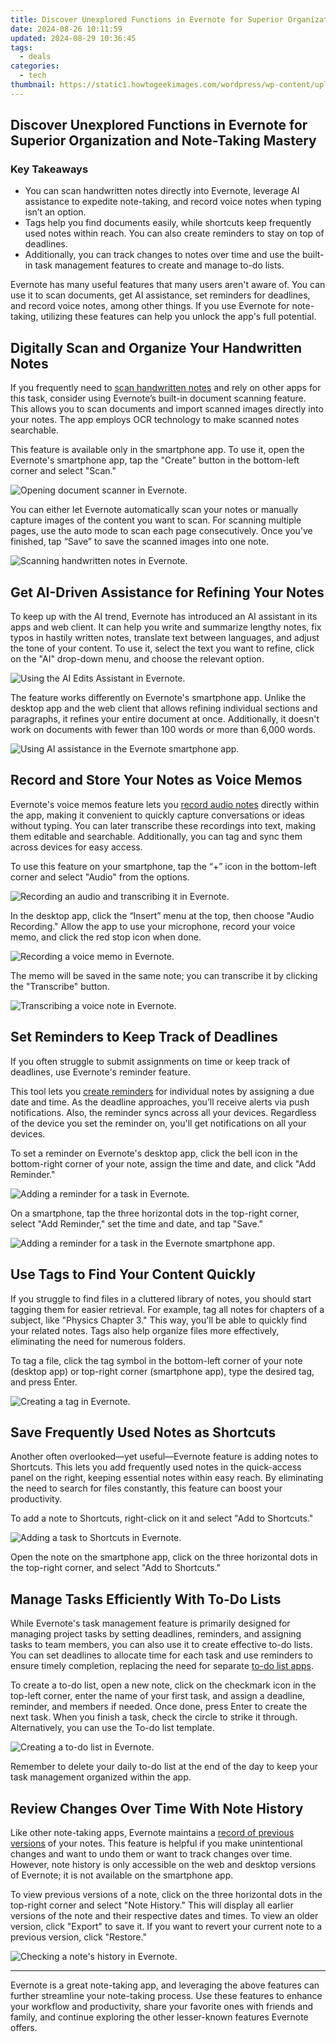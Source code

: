 ```yaml
---
title: Discover Unexplored Functions in Evernote for Superior Organization and Note-Taking Mastery
date: 2024-08-26 10:11:59
updated: 2024-08-29 10:36:45
tags:
  - deals
categories:
  - tech
thumbnail: https://static1.howtogeekimages.com/wordpress/wp-content/uploads/2024/07/a-hand-holding-a-phone-with-evernote-logo.jpg
---
```


## Discover Unexplored Functions in Evernote for Superior Organization and Note-Taking Mastery

### Key Takeaways

* You can scan handwritten notes directly into Evernote, leverage AI assistance to expedite note-taking, and record voice notes when typing isn’t an option.
* Tags help you find documents easily, while shortcuts keep frequently used notes within reach. You can also create reminders to stay on top of deadlines.
* Additionally, you can track changes to notes over time and use the built-in task management features to create and manage to-do lists.

 Evernote has many useful features that many users aren't aware of. You can use it to scan documents, get AI assistance, set reminders for deadlines, and record voice notes, among other things. If you use Evernote for note-taking, utilizing these features can help you unlock the app's full potential.

##  Digitally Scan and Organize Your Handwritten Notes

 If you frequently need to [scan handwritten notes](https://visual-screen-recording.techidaily.com/updated-in-2024-novices-route-to-excellent-game-editing-platforms/) and rely on other apps for this task, consider using Evernote’s built-in document scanning feature. This allows you to scan documents and import scanned images directly into your notes. The app employs OCR technology to make scanned notes searchable.

 This feature is available only in the smartphone app. To use it, open the Evernote's smartphone app, tap the "Create" button in the bottom-left corner and select "Scan."

![Opening document scanner in Evernote.](https://static1.howtogeekimages.com/wordpress/wp-content/uploads/2024/07/open-document-scanner-in-evernote.jpg) 

 You can either let Evernote automatically scan your notes or manually capture images of the content you want to scan. For scanning multiple pages, use the auto mode to scan each page consecutively. Once you’ve finished, tap “Save” to save the scanned images into one note.

![Scanning handwritten notes in Evernote.](https://static1.howtogeekimages.com/wordpress/wp-content/uploads/2024/07/1-2-scanning-handwritten-notes-in-evernote.jpg) 

##  Get AI-Driven Assistance for Refining Your Notes

 To keep up with the AI trend, Evernote has introduced an AI assistant in its apps and web client. It can help you write and summarize lengthy notes, fix typos in hastily written notes, translate text between languages, and adjust the tone of your content. To use it, select the text you want to refine, click on the "AI" drop-down menu, and choose the relevant option.

![Using the AI Edits Assistant in Evernote.](https://static1.howtogeekimages.com/wordpress/wp-content/uploads/2024/07/1-using-the-ai-edits-assistant-in-evernote.jpg) 

 The feature works differently on Evernote's smartphone app. Unlike the desktop app and the web client that allows refining individual sections and paragraphs, it refines your entire document at once. Additionally, it doesn't work on documents with fewer than 100 words or more than 6,000 words.

![Using AI assistance in the Evernote smartphone app.](https://static1.howtogeekimages.com/wordpress/wp-content/uploads/2024/07/1-1-using-ai-assistance-in-the-evernote-smartphone-app.jpg) 

##  Record and Store Your Notes as Voice Memos

 Evernote's voice memos feature lets you [record audio notes](https://screen-sharing-recording.techidaily.com/new-tranquility-trove-pcs-best-bets/) directly within the app, making it convenient to quickly capture conversations or ideas without typing. You can later transcribe these recordings into text, making them editable and searchable. Additionally, you can tag and sync them across devices for easy access.

 To use this feature on your smartphone, tap the “+” icon in the bottom-left corner and select "Audio" from the options.

![Recording an audio and transcribing it in Evernote.](https://static1.howtogeekimages.com/wordpress/wp-content/uploads/2024/07/1-3-recording-an-audio-and-transcribing-it-in-evernote.jpg) 

 In the desktop app, click the “Insert” menu at the top, then choose "Audio Recording." Allow the app to use your microphone, record your voice memo, and click the red stop icon when done.

![Recording a voice memo in Evernote.](https://static1.howtogeekimages.com/wordpress/wp-content/uploads/2024/07/2-recording-a-voice-memo-in-evernote.jpg) 

 The memo will be saved in the same note; you can transcribe it by clicking the "Transcribe" button.

![Transcribing a voice note in Evernote.](https://static1.howtogeekimages.com/wordpress/wp-content/uploads/2024/07/3-transcribing-a-voice-note-in-evernote.jpg) 

##  Set Reminders to Keep Track of Deadlines

 If you often struggle to submit assignments on time or keep track of deadlines, use Evernote's reminder feature.

 This tool lets you [create reminders](https://win-answers.techidaily.com/troubleshoot-rogue-platform-resolve-constant-pc-collapses-and-play-smoothly/) for individual notes by assigning a due date and time. As the deadline approaches, you’ll receive alerts via push notifications. Also, the reminder syncs across all your devices. Regardless of the device you set the reminder on, you'll get notifications on all your devices.

 To set a reminder on Evernote's desktop app, click the bell icon in the bottom-right corner of your note, assign the time and date, and click "Add Reminder."

![Adding a reminder for a task in Evernote.](https://static1.howtogeekimages.com/wordpress/wp-content/uploads/2024/07/4-adding-a-reminder-for-a-task-in-evernote.jpg) 

 On a smartphone, tap the three horizontal dots in the top-right corner, select "Add Reminder," set the time and date, and tap "Save."

![Adding a reminder for a task in the Evernote smartphone app.](https://static1.howtogeekimages.com/wordpress/wp-content/uploads/2024/07/1-4-adding-a-reminder-for-a-task-in-the-evernote-smartphone-app.jpg) 

##  Use Tags to Find Your Content Quickly

 If you struggle to find files in a cluttered library of notes, you should start tagging them for easier retrieval. For example, tag all notes for chapters of a subject, like "Physics Chapter 3." This way, you'll be able to quickly find your related notes. Tags also help organize files more effectively, eliminating the need for numerous folders.

 To tag a file, click the tag symbol in the bottom-left corner of your note (desktop app) or top-right corner (smartphone app), type the desired tag, and press Enter.

![Creating a tag in Evernote.](https://static1.howtogeekimages.com/wordpress/wp-content/uploads/2024/07/5-creating-a-tag-in-evernote.jpg) 

##  Save Frequently Used Notes as Shortcuts

 Another often overlooked—yet useful—Evernote feature is adding notes to Shortcuts. This lets you add frequently used notes in the quick-access panel on the right, keeping essential notes within easy reach. By eliminating the need to search for files constantly, this feature can boost your productivity.

 To add a note to Shortcuts, right-click on it and select "Add to Shortcuts."

![Adding a task to Shortcuts in Evernote.](https://static1.howtogeekimages.com/wordpress/wp-content/uploads/2024/07/6-adding-a-task-to-shortcuts-in-evernote.jpg) 

 Open the note on the smartphone app, click on the three horizontal dots in the top-right corner, and select "Add to Shortcuts."

##  Manage Tasks Efficiently With To-Do Lists

 While Evernote's task management feature is primarily designed for managing project tasks by setting deadlines, reminders, and assigning tasks to team members, you can also use it to create effective to-do lists. You can set deadlines to allocate time for each task and use reminders to ensure timely completion, replacing the need for separate [to-do list apps](https://android-transfer.techidaily.com/in-2024-5-ways-to-move-contacts-from-tecno-spark-go-2023-to-iphone-131415-drfone-by-drfone-transfer-from-android-transfer-from-android/).

 To create a to-do list, open a new note, click on the checkmark icon in the top-left corner, enter the name of your first task, and assign a deadline, reminder, and members if needed. Once done, press Enter to create the next task. When you finish a task, check the circle to strike it through. Alternatively, you can use the To-do list template.

![Creating a to-do list in Evernote.](https://static1.howtogeekimages.com/wordpress/wp-content/uploads/2024/07/7-creating-a-to-do-list-in-evernote.jpg) 

 Remember to delete your daily to-do list at the end of the day to keep your task management organized within the app.

##  Review Changes Over Time With Note History

 Like other note-taking apps, Evernote maintains a [record of previous versions](https://fix-guide.techidaily.com/how-to-change-your-tecno-spark-10-5g-location-on-life360-without-anyone-knowing-drfone-by-drfone-virtual-android/) of your notes. This feature is helpful if you make unintentional changes and want to undo them or want to track changes over time. However, note history is only accessible on the web and desktop versions of Evernote; it is not available on the smartphone app.

 To view previous versions of a note, click on the three horizontal dots in the top-right corner and select "Note History." This will display all earlier versions of the note and their respective dates and times. To view an older version, click "Export" to save it. If you want to revert your current note to a previous version, click "Restore."

![Checking a note's history in Evernote.](https://static1.howtogeekimages.com/wordpress/wp-content/uploads/2024/07/8-checking-a-note-s-history-in-evernote.jpg) 

---

 Evernote is a great note-taking app, and leveraging the above features can further streamline your note-taking process. Use these features to enhance your workflow and productivity, share your favorite ones with friends and family, and continue exploring the other lesser-known features Evernote offers.

<ins class="adsbygoogle"
     style="display:block"
     data-ad-format="autorelaxed"
     data-ad-client="ca-pub-7571918770474297"
     data-ad-slot="1223367746"></ins>



<ins class="adsbygoogle"
     style="display:block"
     data-ad-client="ca-pub-7571918770474297"
     data-ad-slot="8358498916"
     data-ad-format="auto"
     data-full-width-responsive="true"></ins>
